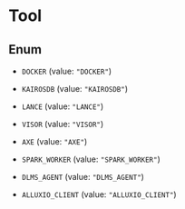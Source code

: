 
# Tool

## Enum


* `DOCKER` (value: `"DOCKER"`)

* `KAIROSDB` (value: `"KAIROSDB"`)

* `LANCE` (value: `"LANCE"`)

* `VISOR` (value: `"VISOR"`)

* `AXE` (value: `"AXE"`)

* `SPARK_WORKER` (value: `"SPARK_WORKER"`)

* `DLMS_AGENT` (value: `"DLMS_AGENT"`)

* `ALLUXIO_CLIENT` (value: `"ALLUXIO_CLIENT"`)



